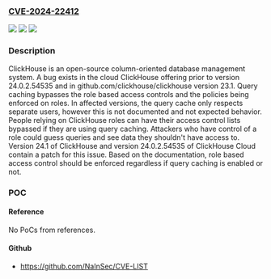 ### [CVE-2024-22412](https://cve.mitre.org/cgi-bin/cvename.cgi?name=CVE-2024-22412)
![](https://img.shields.io/static/v1?label=Product&message=ClickHouse&color=blue)
![](https://img.shields.io/static/v1?label=Version&message=%3D%20%3D%2023.1%20&color=brighgreen)
![](https://img.shields.io/static/v1?label=Vulnerability&message=CWE-863%3A%20Incorrect%20Authorization&color=brighgreen)

### Description

ClickHouse is an open-source column-oriented database management system. A bug exists in the cloud ClickHouse offering prior to version 24.0.2.54535 and in github.com/clickhouse/clickhouse version 23.1. Query caching bypasses the role based access controls and the policies being enforced on roles. In affected versions, the query cache only respects separate users, however this is not documented and not expected behavior. People relying on ClickHouse roles can have their access control lists bypassed if they are using query caching. Attackers who have control of a role could guess queries and see data they shouldn't have access to. Version 24.1 of ClickHouse and version 24.0.2.54535 of ClickHouse Cloud contain a patch for this issue. Based on the documentation, role based access control should be enforced regardless if query caching is enabled or not.

### POC

#### Reference
No PoCs from references.

#### Github
- https://github.com/NaInSec/CVE-LIST

